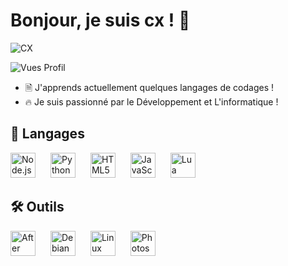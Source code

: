 # Bonjour, je suis cx ! 👋

![CX](https://img.shields.io/badge/CX-ff0000)

![Vues Profil](https://komarev.com/ghpvc/?username=VotreNomUtilisateur&color=blueviolet)


- 🗎  J'apprends actuellement quelques langages de codages !
- 🔥 Je suis passionné par le Développement et L'informatique !


## 🚀 Langages

<p align="left">
  <img src="https://cdn.jsdelivr.net/gh/devicons/devicon/icons/nodejs/nodejs-original.svg" alt="Node.js" width="40" style="margin-right:20px;" />
  <img src="https://cdn.jsdelivr.net/gh/devicons/devicon/icons/python/python-original.svg" alt="Python" width="40" style="margin-right:20px;" />
  <img src="https://cdn.jsdelivr.net/gh/devicons/devicon/icons/html5/html5-original.svg" alt="HTML5" width="40" style="margin-right:20px;" />
  <img src="https://cdn.jsdelivr.net/gh/devicons/devicon/icons/javascript/javascript-original.svg" alt="JavaScript" width="40" style="margin-right:20px;" />
  <img src="https://cdn.jsdelivr.net/gh/devicons/devicon/icons/lua/lua-original.svg" alt="Lua" width="40" />
</p>


## 🛠 Outils

<p align="left">
  <img src="https://cdn.jsdelivr.net/gh/devicons/devicon/icons/aftereffects/aftereffects-original.svg" alt="After Effects" width="40" style="margin-right:20px;" />
  <img src="https://cdn.jsdelivr.net/gh/devicons/devicon/icons/debian/debian-original.svg" alt="Debian" width="40" style="margin-right:20px;" />
  <img src="https://cdn.jsdelivr.net/gh/devicons/devicon/icons/linux/linux-original.svg" alt="Linux" width="40" style="margin-right:20px;" />
  <img src="https://cdn.jsdelivr.net/gh/devicons/devicon/icons/photoshop/photoshop-plain.svg" alt="Photoshop" width="40" />
</p>



